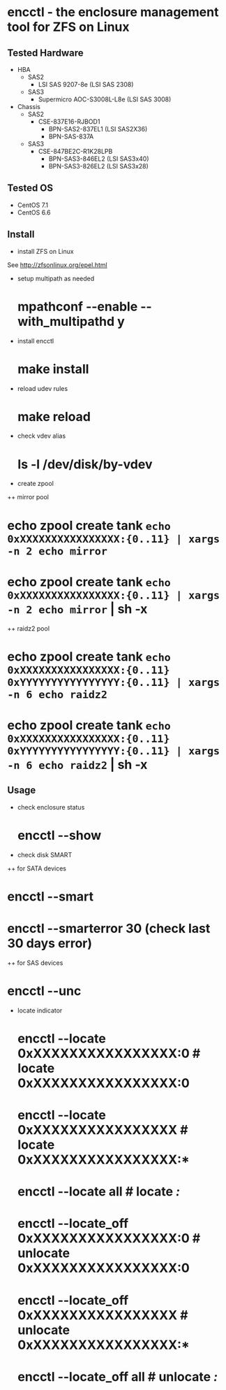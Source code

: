 # encctl - the enclosure management tool for ZFS on Linux

## Tested Hardware

* HBA
  * SAS2
    * LSI SAS 9207-8e (LSI SAS 2308)
  * SAS3
    * Supermicro AOC-S3008L-L8e (LSI SAS 3008)
* Chassis
  * SAS2
    * CSE-837E16-RJBOD1
      * BPN-SAS2-837EL1 (LSI SAS2X36)
      * BPN-SAS-837A
  * SAS3
    * CSE-847BE2C-R1K28LPB
      * BPN-SAS3-846EL2 (LSI SAS3x40)
      * BPN-SAS3-826EL2 (LSI SAS3x28)

## Tested OS

* CentOS 7.1
* CentOS 6.6

## Install

+ install ZFS on Linux

See http://zfsonlinux.org/epel.html

+ setup multipath as needed

  # mpathconf --enable --with_multipathd y

+ install encctl

  # make install

+ reload udev rules

  # make reload

+ check vdev alias

  # ls -l /dev/disk/by-vdev

+ create zpool

++ mirror pool

  # echo zpool create tank `echo 0xXXXXXXXXXXXXXXXX:{0..11} | xargs -n 2 echo mirror`
  # echo zpool create tank `echo 0xXXXXXXXXXXXXXXXX:{0..11} | xargs -n 2 echo mirror` | sh -x

++ raidz2 pool

  # echo zpool create tank `echo 0xXXXXXXXXXXXXXXXX:{0..11} 0xYYYYYYYYYYYYYYYY:{0..11} | xargs -n 6 echo raidz2`
  # echo zpool create tank `echo 0xXXXXXXXXXXXXXXXX:{0..11} 0xYYYYYYYYYYYYYYYY:{0..11} | xargs -n 6 echo raidz2` | sh -x

## Usage

+ check enclosure status

  # encctl --show

+ check disk SMART

++ for SATA devices

  # encctl --smart
  # encctl --smarterror 30 (check last 30 days error)

++ for SAS devices

  # encctl --unc

+ locate indicator

  # encctl --locate 0xXXXXXXXXXXXXXXXX:0     # locate 0xXXXXXXXXXXXXXXXX:0
  # encctl --locate 0xXXXXXXXXXXXXXXXX       # locate 0xXXXXXXXXXXXXXXXX:*
  # encctl --locate all                      # locate *:*
  # encctl --locate_off 0xXXXXXXXXXXXXXXXX:0 # unlocate 0xXXXXXXXXXXXXXXXX:0
  # encctl --locate_off 0xXXXXXXXXXXXXXXXX   # unlocate 0xXXXXXXXXXXXXXXXX:*
  # encctl --locate_off all                  # unlocate *:*
